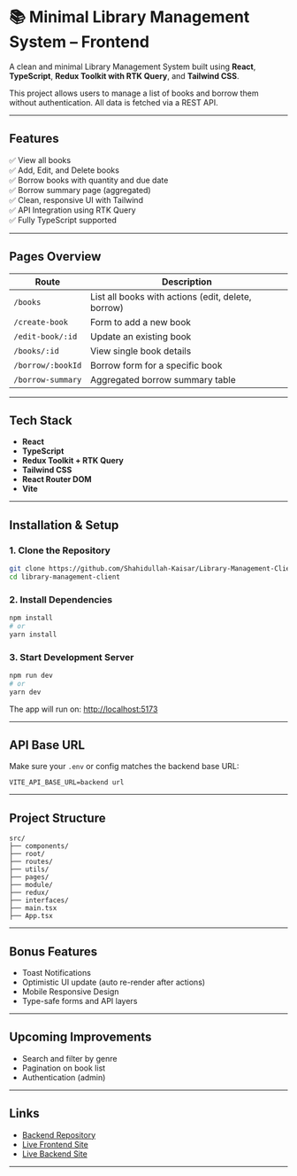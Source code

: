 
# 📚 Minimal Library Management System – Frontend

A clean and minimal Library Management System built using **React**, **TypeScript**, **Redux Toolkit with RTK Query**, and **Tailwind CSS**.

This project allows users to manage a list of books and borrow them without authentication. All data is fetched via a REST API.

---

## Features

✅ View all books  
✅ Add, Edit, and Delete books  
✅ Borrow books with quantity and due date  
✅ Borrow summary page (aggregated)  
✅ Clean, responsive UI with Tailwind  
✅ API Integration using RTK Query  
✅ Fully TypeScript supported

---

## Pages Overview

| Route | Description |
|-------|-------------|
| `/books` | List all books with actions (edit, delete, borrow) |
| `/create-book` | Form to add a new book |
| `/edit-book/:id` | Update an existing book |
| `/books/:id` | View single book details |
| `/borrow/:bookId` | Borrow form for a specific book |
| `/borrow-summary` | Aggregated borrow summary table |

---

## Tech Stack

- **React**
- **TypeScript**
- **Redux Toolkit + RTK Query**
- **Tailwind CSS**
- **React Router DOM**
- **Vite**

---


## Installation & Setup

### 1. Clone the Repository

```bash
git clone https://github.com/Shahidullah-Kaisar/Library-Management-Client_A-4.git
cd library-management-client
```

### 2. Install Dependencies

```bash
npm install
# or
yarn install
```

### 3. Start Development Server

```bash
npm run dev
# or
yarn dev
```

The app will run on: [http://localhost:5173](http://localhost:5173)

---

## API Base URL

Make sure your `.env` or config matches the backend base URL:

```
VITE_API_BASE_URL=backend url
```

---

## Project Structure

```
src/
├── components/ 
├── root/
├── routes/
├── utils/
├── pages/ 
├── module/         
├── redux/           
├── interfaces/       
├── main.tsx         
├── App.tsx           

```

---

## Bonus Features

- Toast Notifications
- Optimistic UI update (auto re-render after actions)
- Mobile Responsive Design
- Type-safe forms and API layers

---

## Upcoming Improvements

- Search and filter by genre
- Pagination on book list
- Authentication (admin)

---


## Links

- [Backend Repository]( https://github.com/Shahidullah-Kaisar/Library-Management-Server_A-3.git)  
- [Live Frontend Site]( https://library-management-tau-pink.vercel.app/)
- [Live Backend Site]((https://librarynode.vercel.app/))

---

